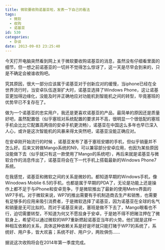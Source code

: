 ```yaml
---
title: 微软要收购诺基亚啦，发表一下自己的看法
tags:
  - 微软
  - 收购
  - 诺基亚
id: 530
categories:
  - 杂谈
date: 2013-09-03 23:25:40
---
```


今天打开电脑突然看到网上关于微软要收购诺基亚的消息，虽然没有仔细看里面的细节，但一想之前诺基亚的一切并不觉得怎么惊讶了，这一天是尽早会到来的，只是不确定会被谁收购吧。

究其原因，很大一部分应该属于诺基亚对于创新应对的缓慢，当iphone已经在全世界流行时，当安卓队伍逐渐扩大时，诺基亚选择了Windows Phone，这让诺基亚更加得边缘化，没能及时并正确地应对功能机到智能机之间的转型，毕竟塞班的优势早已不复存在了。

做为一个诺基亚的忠实用户，我还是更喜欢诺基亚的产品，最简单的原因还是质量好吧，虽然配置低（似乎塞班对系统配置的要求并不高，很明显一个很低配的塞班手机会比比它配置高两倍的安卓手机更流畅），诺基亚在中国这么多年也早已深入人心，或许是这次智能机的风暴来得太突然吧，诺基亚没能正确应对。

在安卓刚开始流行的时候 ，诺基亚发布了基于塞班安娜的手机，但似乎销量并不怎么好。后来又转做Mango系统的N9，可以兼容部分安卓应用，也因为某些原因没能做下去（似乎就只有这一款使用了Mango的系统吧），再后来就是诺基亚与微软合作的消息传出了，诺基亚将会在下一代手机上搭载最新的Windows Phone7系统。

在我感觉，诺基亚和微软之间的关系是微妙的。都知道早期的Windows手机，像Winodows Moblie 6.5的手机，也都是属于早期的PDA了，无论是功能上还是操作上都不足于与iPhone和安卓竞争，于是微软推出了最新的使用Metro界面的WP7手机。对于微软来说，WP7的推出需要有手机制造商去生产和销售，也需要有足够多的应用来吸引消费者，于是微软选择了诺基亚，因为诺基亚在全球的名气和销量是无可比拟的。而对于诺基亚来说，塞班是做不下去了，Mango眼看也不行，迫切需要转型，不知道为何又不愿投身于安卓，于是她不得不把赌注押在了微软身上，希望可以通过微软的WP7重新燃起诺基亚当年的火势。他们就是这样一种相互依赖的关系，具体这种依赖关系是好是坏就只能打赌于WP7的系统了，系统好、用户多，皆大欢喜；系统不好、用户少，两败俱伤……

据说这次收购将会在2014年第一季度完成。
